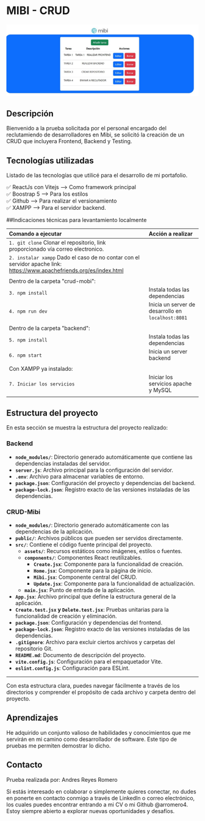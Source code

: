 # MIBI - CRUD

<!-- Coloca una imagen representativa de tu desarrollo siempre que puedas -->

![Portada de Mibi](https://github.com/arromero4/mibi-test/blob/main/crud-mibi/src/assets/mibi-portada.JPG?raw=true)


## Descripción

Bienvenido a la prueba solicitada por el personal encargado del reclutamiendo de desarrolladores en Mibi, se solicitó la creación de un CRUD que incluyera Frontend, Backend y Testing.


## Tecnologías utilizadas

Listado de  las tecnologías que utilicé para el desarrollo de mi portafolio. 

✅ ReactJs con Vitejs --> Como framework principal  
✅ Boostrap 5 --> Para los estilos  
✅ Github --> Para realizar el versionamiento   
✅ XAMPP --> Para el servidor backend.

##Indicaciones técnicas para levantamiento localmente

| Comando a ejecutar          | Acción a realizar                                                |
| :---------------------      | :--------------------------------------------------------------- |
| `1. git clone`                Clonar el repositorio, link proporcionado vía correo electronico. 
| `2. instalar xampp`           Dado el caso de no contar con el servidor apache link: https://www.apachefriends.org/es/index.html
|                             |                                                                  |
| Dentro de la carpeta "crud-mobi":
|  `3. npm install`           | Instala todas las dependencias                     
| `4. npm run dev`            | Inicia un server de desarrollo en `localhost:8081`
|                             |                                                                  |
| Dentro de la carpeta "backend":
  `5. npm install`            | Instala todas las dependencias                     
| `6. npm start`              | Inicia un server backend
|                             |                                                                  |
| Con XAMPP ya instalado:
  `7. Iniciar los servicios`  | Iniciar los servicios apache y MySQL                 
|                             |                                                                  |

## Estructura del proyecto

En esta sección se muestra la estructura del proyecto realizado:

### Backend
- **`node_modules/`**: Directorio generado automáticamente que contiene las dependencias instaladas del servidor.
- **`server.js`**: Archivo principal para la configuración del servidor.
- **`.env`**: Archivo para almacenar variables de entorno.
- **`package.json`**: Configuración del proyecto y dependencias del backend.
- **`package-lock.json`**: Registro exacto de las versiones instaladas de las dependencias.

### CRUD-Mibi
- **`node_modules/`**: Directorio generado automáticamente con las dependencias de la aplicación.
- **`public/`**: Archivos públicos que pueden ser servidos directamente.
- **`src/`**: Contiene el código fuente principal del proyecto.
  - **`assets/`**: Recursos estáticos como imágenes, estilos o fuentes.
  - **`components/`**: Componentes React reutilizables.
    - **`Create.jsx`**: Componente para la funcionalidad de creación.
    - **`Home.jsx`**: Componente para la página de inicio.
    - **`Mibi.jsx`**: Componente central del CRUD.
    - **`Update.jsx`**: Componente para la funcionalidad de actualización.
  - **`main.jsx`**: Punto de entrada de la aplicación.
- **`App.jsx`**: Archivo principal que define la estructura general de la aplicación.
- **`Create.test.jsx` y `Delete.test.jsx`**: Pruebas unitarias para la funcionalidad de creación y eliminación.
- **`package.json`**: Configuración y dependencias del frontend.
- **`package-lock.json`**: Registro exacto de las versiones instaladas de las dependencias.
- **`.gitignore`**: Archivo para excluir ciertos archivos y carpetas del repositorio Git.
- **`README.md`**: Documento de descripción del proyecto.
- **`vite.config.js`**: Configuración para el empaquetador Vite.
- **`eslint.config.js`**: Configuración para ESLint.

---

Con esta estructura clara, puedes navegar fácilmente a través de los directorios y comprender el propósito de cada archivo y carpeta dentro del proyecto.



## Aprendizajes

He adquirido un conjunto valioso de habilidades y conocimientos que me servirán en mi camino como desarrollador de software. Este tipo de pruebas me permiten demostrar lo dicho.

## Contacto
Prueba realizada por: Andres Reyes Romero

Si estás interesado en colaborar o simplemente quieres conectar, no dudes en ponerte en contacto conmigo a través de LinkedIn o correo electrónico, los cuales puedes encontrar entrando a mi CV o mi Github @arromero4. Estoy siempre abierto a explorar nuevas oportunidades y desafíos.
